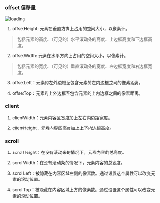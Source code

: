 ### offset 偏移量

![loading](https://saber2pr.top/MyWeb/resource/image/offset.webp)

1. offsetHeight: 元素在垂直方向上占用的空间大小，以像素计。

> 包括元素的高度、（可见的）水平滚动条的高度、上边框高度和下边框高度。

2. offsetWidth: 元素在水平方向上占用的空间大小，以像素计。

> 包括元素的宽度、（可见的）垂直滚动条的宽度、左边框宽度和右边框宽度。

3. offsetLeft：元素的左外边框至包含元素的左内边框之间的像素距离。

4. offsetTop：元素的上外边框至包含元素的上内边框之间的像素距离。

### client

1. clientWidth：元素内容区宽度加上左右内边距宽度。

2. clientHeight：元素内容区高度加上上下内边距高度。

### scroll

1. scrollHeight：在没有滚动条的情况下，元素内容的总高度。

2. scrollWidth：在没有滚动条的情况下，元素内容的总宽度。

3. scrollLeft：被隐藏在内容区域左侧的像素数。通过设置这个属性可以改变元素的滚动位置。

4. scrollTop：被隐藏在内容区域上方的像素数。通过设置这个属性可以改变元素的滚动位置。

